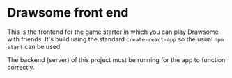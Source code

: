 # Drawsome front end

This is the frontend for the game starter in which you can play Drawsome with friends. It's build using the standard `create-react-app` so the usual `npm start` can be used.

The backend (server) of this project must be running for the app to function correctly.
